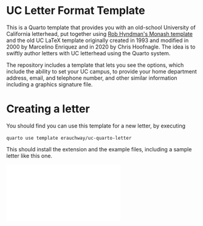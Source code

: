 # UC Letter Format Template
This is a Quarto template that provides you with an old-school University of California letterhead, put together using [Rob Hyndman's Monash template](https://github.com/numbats/monash-quarto-letter) and the old UC LaTeX template originally created in 1993 and modified in 2000 by Marcelino Enriquez and in 2020 by Chris Hoofnagle. The idea is to swiftly author letters with UC letterhead using the Quarto system.

The repository includes a template that lets you see the options, which include the ability to set your UC campus, to provide your home department address, email, and telephone number, and other similar information including a graphics signature file.

# Creating a letter

You should find you can use this template for a new letter, by executing

`quarto use template erauchway/uc-quarto-letter`

This should install the extension and the example files, including a sample letter like this one.

![](uctemplate_test.pdf)
